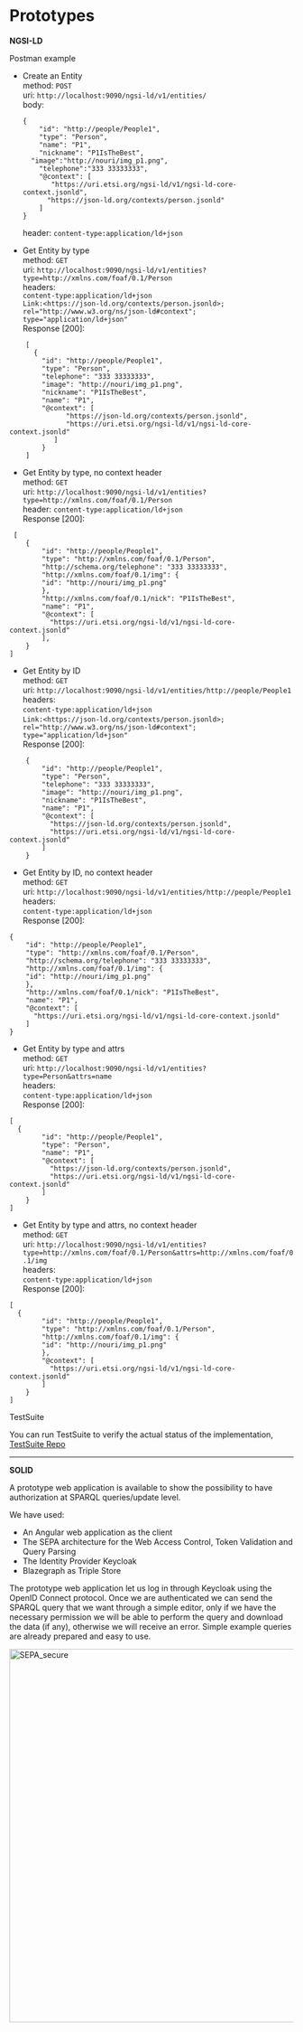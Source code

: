 # Prototypes

**NGSI-LD**

Postman example

* Create an Entity</br>
    method: `POST`</br>
    uri: `http://localhost:9090/ngsi-ld/v1/entities/`</br>
    body:</br>
    ```
    {
        "id": "http://people/People1",
        "type": "Person",
        "name": "P1",
        "nickname": "P1IsTheBest",
      "image":"http://nouri/img_p1.png",
        "telephone":"333 33333333",
        "@context": [
           "https://uri.etsi.org/ngsi-ld/v1/ngsi-ld-core-context.jsonld",
          "https://json-ld.org/contexts/person.jsonld"
        ]
    }
    ```
    header: `content-type:application/ld+json`

* Get Entity by type</br>
    method: `GET`</br>
    uri: `http://localhost:9090/ngsi-ld/v1/entities?type=http://xmlns.com/foaf/0.1/Person`</br>
    headers: </br>
    `content-type:application/ld+json`</br>
    `Link:<https://json-ld.org/contexts/person.jsonld>; rel="http://www.w3.org/ns/json-ld#context"; type="application/ld+json"`</br>
    Response [200]:</br>
```
    [
      {
        "id": "http://people/People1",
        "type": "Person",
        "telephone": "333 33333333",
        "image": "http://nouri/img_p1.png",
        "nickname": "P1IsTheBest",
        "name": "P1",
        "@context": [
              "https://json-ld.org/contexts/person.jsonld",
              "https://uri.etsi.org/ngsi-ld/v1/ngsi-ld-core-context.jsonld"
           ]
        }
    ]
```

* Get Entity by type, no context header</br>
    method: `GET`</br>
    uri: `http://localhost:9090/ngsi-ld/v1/entities?type=http://xmlns.com/foaf/0.1/Person`</br>
    header: `content-type:application/ld+json`</br>
    Response [200]:</br>
```
 [
    {
        "id": "http://people/People1",
        "type": "http://xmlns.com/foaf/0.1/Person",
        "http://schema.org/telephone": "333 33333333",
        "http://xmlns.com/foaf/0.1/img": {
        "id": "http://nouri/img_p1.png"
        },
        "http://xmlns.com/foaf/0.1/nick": "P1IsTheBest",
        "name": "P1",
        "@context": [
          "https://uri.etsi.org/ngsi-ld/v1/ngsi-ld-core-context.jsonld"
        ],
    }
]
```

* Get Entity by ID</br>
    method: `GET`</br>
    uri: `http://localhost:9090/ngsi-ld/v1/entities/http://people/People1`</br>
    headers: </br>
    `content-type:application/ld+json`</br>
    `Link:<https://json-ld.org/contexts/person.jsonld>; rel="http://www.w3.org/ns/json-ld#context"; type="application/ld+json"`</br>
    Response [200]:</br>
```
    {
        "id": "http://people/People1",
        "type": "Person",
        "telephone": "333 33333333",
        "image": "http://nouri/img_p1.png",
        "nickname": "P1IsTheBest",
        "name": "P1",
        "@context": [
          "https://json-ld.org/contexts/person.jsonld",
          "https://uri.etsi.org/ngsi-ld/v1/ngsi-ld-core-context.jsonld"
        ]
    }
```


* Get Entity by ID, no context header</br>
    method: `GET`</br>
    uri: `http://localhost:9090/ngsi-ld/v1/entities/http://people/People1`</br>
    headers: </br>
    `content-type:application/ld+json`</br>
    Response [200]:</br>
```
{
    "id": "http://people/People1",
    "type": "http://xmlns.com/foaf/0.1/Person",
    "http://schema.org/telephone": "333 33333333",
    "http://xmlns.com/foaf/0.1/img": {
    "id": "http://nouri/img_p1.png"
    },
    "http://xmlns.com/foaf/0.1/nick": "P1IsTheBest",
    "name": "P1",
    "@context": [
      "https://uri.etsi.org/ngsi-ld/v1/ngsi-ld-core-context.jsonld"
    ]
}
```

* Get Entity by type and attrs</br>
    method: `GET`</br>
    uri: `http://localhost:9090/ngsi-ld/v1/entities?type=Person&attrs=name`</br>
    headers: </br>
    `content-type:application/ld+json`</br>
    Response [200]:</br>
```
[
  {
        "id": "http://people/People1",
        "type": "Person",
        "name": "P1",
        "@context": [
          "https://json-ld.org/contexts/person.jsonld",
          "https://uri.etsi.org/ngsi-ld/v1/ngsi-ld-core-context.jsonld"
        ]
    }
]
```

* Get Entity by type and attrs, no context header </br>
    method: `GET`</br>
    uri: `http://localhost:9090/ngsi-ld/v1/entities?type=http://xmlns.com/foaf/0.1/Person&attrs=http://xmlns.com/foaf/0.1/img`</br>
    headers: </br>
    `content-type:application/ld+json`</br>
    Response [200]:</br>
```
[
  {
        "id": "http://people/People1",
        "type": "http://xmlns.com/foaf/0.1/Person",
        "http://xmlns.com/foaf/0.1/img": {
        "id": "http://nouri/img_p1.png"
        },
        "@context": [
          "https://uri.etsi.org/ngsi-ld/v1/ngsi-ld-core-context.jsonld"
        ]
    }
]
```

TestSuite 

You can run TestSuite to verify the actual status of the implementation, [TestSuite Repo](https://github.com/FIWARE/NGSI-LD_TestSuite)
<hr></hr>

**SOLID**

A prototype web application is available to show the possibility to have authorization at SPARQL queries/update level.

We have used:
* An Angular web application as the client
* The SEPA architecture for the Web Access Control, Token Validation and Query Parsing
* The Identity Provider Keycloak
* Blazegraph as Triple Store

The prototype web application let us log in through Keycloak using the OpenID Connect protocol. Once we are authenticated we can send the SPARQL query that we want through a simple editor, only if we have the necessary permission we will be able to perform the query and download the data (if any), otherwise we will receive an error. Simple example queries are already prepared and easy to use.

<img width="661" alt="SEPA_secure" src="https://user-images.githubusercontent.com/18251575/132925028-3849a994-9e19-4b39-9d8c-f3e78f310f42.png">



